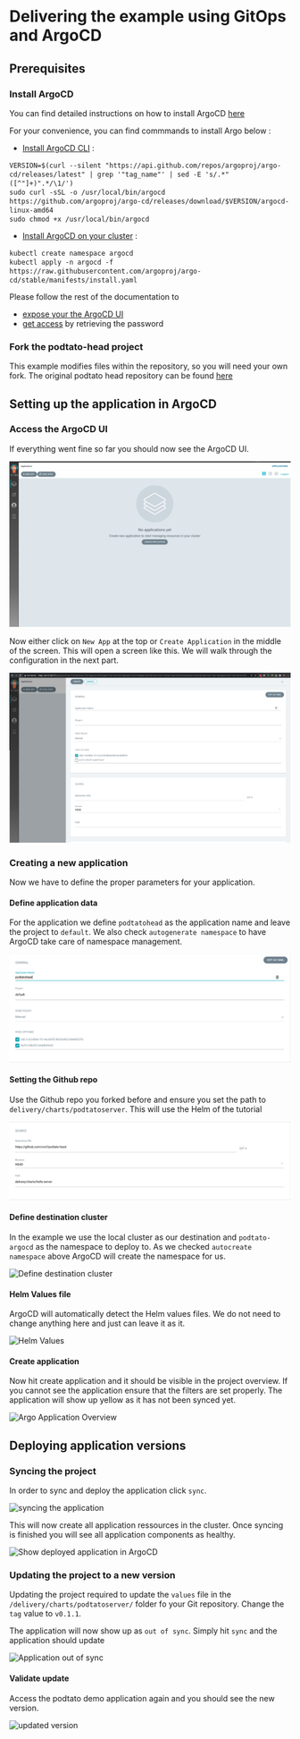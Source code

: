 # Delivering the example using GitOps and ArgoCD

## Prerequisites

### Install ArgoCD

You can find detailed instructions on how to install ArgoCD [here](https://argoproj.github.io/argo-cd/getting_started/)

For your convenience, you can find commmands to install Argo below :

- [Install ArgoCD CLI](https://argoproj.github.io/argo-cd/cli_installation/) :

```
VERSION=$(curl --silent "https://api.github.com/repos/argoproj/argo-cd/releases/latest" | grep '"tag_name"' | sed -E 's/.*"([^"]+)".*/\1/')
sudo curl -sSL -o /usr/local/bin/argocd https://github.com/argoproj/argo-cd/releases/download/$VERSION/argocd-linux-amd64
sudo chmod +x /usr/local/bin/argocd
```

- [Install ArgoCD on your cluster](https://argoproj.github.io/argo-cd/getting_started/#1-install-argo-cd) :

```
kubectl create namespace argocd
kubectl apply -n argocd -f https://raw.githubusercontent.com/argoproj/argo-cd/stable/manifests/install.yaml
```

Please follow the rest of the documentation to

- [expose your the ArgoCD UI](https://argoproj.github.io/argo-cd/getting_started/#3-access-the-argo-cd-api-server)
- [get access](https://argoproj.github.io/argo-cd/getting_started/#4-login-using-the-cli) by retrieving the password

### Fork the podtato-head project

This example modifies files within the repository, so you will need your own
fork. The original podtato head repository can be found
[here](https://github.com/cncf/podtato-head)

## Setting up the application in ArgoCD

### Access the ArgoCD UI

If everything went fine so far you should now see the ArgoCD UI.

![ArgoUI](images/argo1.png)

Now either click on ```New App``` at the top or ```Create Application``` in the
middle of the screen. This will open a screen like this. We will walk through
the configuration in the next part.

![New application in Argo](images/argoNewProject.png)

### Creating a new application

Now we have to define the proper parameters for your application.

#### Define application data

For the application we define ```podtatohead``` as the application name and leave
the project to ```default```.  We also check ```autogenerate namespace``` to
have ArgoCD take care of namespace management.

![General application settings](images/argoGeneral.png)

#### Setting the Github repo

Use the Github repo you forked before and ensure you set the path to ```
delivery/charts/podtatoserver```. This will use the Helm of the tutorial

![Define GitHub Repo to use](images/argoGithub.png)

#### Define destination cluster

In the example we use the local cluster as our destination and
```podtato-argocd``` as the namespace to deploy to. As we checked ```autocreate
namespace``` above ArgoCD will create the namespace for us.

![Define destination cluster](images/argoDestination.png)

#### Helm Values file

ArgoCD will automatically detect the Helm values files. We do not need to change
anything here and just can leave it as it.

![Helm Values](images/argoHelm.png)

#### Create application

Now hit create application and it should be visible in the project overview. If
you cannot see the application ensure that the filters are set properly. The
application will show up yellow as it has not been synced yet.

![Argo Application Overview](images/argoApps.png)

## Deploying application versions

### Syncing the project

In order to sync and deploy the application click ```sync```.

![syncing the application](images/argoSynchronize.png)

This will now
create all application ressources in the cluster. Once syncing is finished you
will see all application components as healthy.

![Show deployed application in ArgoCD](images/argoDeployment.png)

### Updating the project to a new version

Updating the project required to update the ```values``` file in the
```/delivery/charts/podtatoserver/``` folder fo your Git
repository. Change the ```tag``` value to ```v0.1.1```.

The application will now show up as ```out of sync```. Simply hit ```sync``` and
the application should update

![Application out of sync](images/argoOutOfSync.png)

#### Validate update

Access the podtato demo application again and you should see the new version.

![updated version](images/podTatoUpdate.png)
